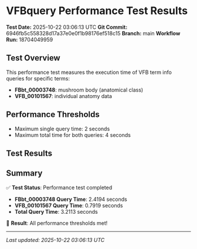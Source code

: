 # VFBquery Performance Test Results

**Test Date:** 2025-10-22 03:06:13 UTC
**Git Commit:** 6946fb5c558328d17a37e0e0f1b98176ef518c15
**Branch:** main
**Workflow Run:** 18704049959

## Test Overview

This performance test measures the execution time of VFB term info queries for specific terms:

- **FBbt_00003748**: mushroom body (anatomical class)
- **VFB_00101567**: individual anatomy data

## Performance Thresholds

- Maximum single query time: 2 seconds
- Maximum total time for both queries: 4 seconds

## Test Results



## Summary

✅ **Test Status**: Performance test completed

- **FBbt_00003748 Query Time**: 2.4194 seconds
- **VFB_00101567 Query Time**: 0.7919 seconds
- **Total Query Time**: 3.2113 seconds

🎉 **Result**: All performance thresholds met!

---
*Last updated: 2025-10-22 03:06:13 UTC*
